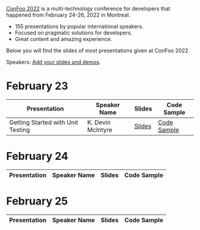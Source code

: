 [ConFoo 2022](https://www.confoo.ca/en/2022) is a multi-technology conference for developers that happened from February 24-26, 2022 in Montreal.

- 155 presentations by popular international speakers.
- Focused on pragmatic solutions for developers.
- Great content and amazing experience.

Below you will find the slides of most presentations given at ConFoo 2022.

Speakers: [Add your slides and demos](CONTRIBUTING.md).


# February 23

| Presentation | Speaker Name  | Slides  | Code Sample |
|--------------|---------------|---------|-------------|
| Getting Started with Unit Testing | K. Devin McIntyre | [Slides](20220223/Getting-Started-with-Unit-Testing.pdf) | [Code Sample](https://github.com/miyasudokoro/web-component-demo) |

# February 24

| Presentation | Speaker Name  | Slides  | Code Sample |
|--------------|---------------|---------|-------------|

# February 25

| Presentation | Speaker Name  | Slides  | Code Sample |
|--------------|---------------|---------|-------------|

